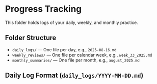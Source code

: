 # Progress Tracking

This folder holds logs of your daily, weekly, and monthly practice.

## Folder Structure

- `daily_logs/` — One file per day, e.g., `2025-08-16.md`
- `weekly_reviews/` — One file per calendar week, e.g., `week_33_2025.md`
- `monthly_summaries/` — One file per month, e.g., `august_2025.md`

## Daily Log Format (`daily_logs/YYYY-MM-DD.md`)

